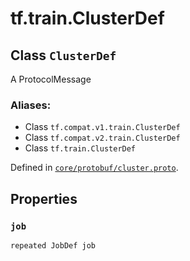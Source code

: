 <div itemscope itemtype="http://developers.google.com/ReferenceObject">
<meta itemprop="name" content="tf.train.ClusterDef" />
<meta itemprop="path" content="Stable" />
<meta itemprop="property" content="job"/>
</div>

# tf.train.ClusterDef

## Class `ClusterDef`

A ProtocolMessage



### Aliases:

* Class `tf.compat.v1.train.ClusterDef`
* Class `tf.compat.v2.train.ClusterDef`
* Class `tf.train.ClusterDef`



Defined in [`core/protobuf/cluster.proto`](/code/stable/tensorflow/core/protobuf/cluster.proto).

<!-- Placeholder for "Used in" -->


## Properties

<h3 id="job"><code>job</code></h3>

`repeated JobDef job`




